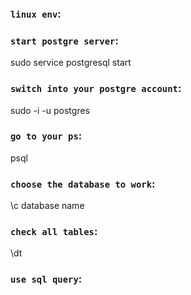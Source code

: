 
### `linux env`:

### `start postgre server`:
sudo service postgresql start 

### `switch into your postgre account`:
 sudo -i -u postgres


### `go to your ps`:
psql

### `choose the database to work`:
\c database name


### `check all tables`:
\dt


### `use sql query`:
